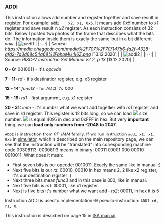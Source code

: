 ### ADDI
This instruction allows add number and register together and save result in register. For example: `addi 	x2, x1, 0x5`. It means add *0x5* number to *x1* register and save result in *x2* register. As each instruction consists of 32 bits. Below I posted two photos of the frame that describes what the bits do. The information inside them is exacly the same, but in a bit different way.
| ![addi1](https://user-images.githubusercontent.com/43972902/102025580-32698980-3d99-11eb-9c07-55b1bddc380b.png) |
|:--:|
| Source: *https://media.cheggcdn.com/media%2F707%2F707147b6-fa2f-4328-afd2-7a3d68c54a68%2FphpMU4I6Z.png*  [13.12.2020] |
| ![addi2](https://user-images.githubusercontent.com/43972902/102025595-5200b200-3d99-11eb-81fc-fd77af53dbcc.png) |
|:--:|
| Source: *RISC-V Instruction Set Manual v2.2, p 13*  [13.12.2020] |

**0 - 6:** 0010011 - It's *opcode*

**7 - 11:**  *rd* - it's destination register, e.g. x3 register

**12 - 14:** *funct3* - for ADDI it's 000

**15 - 19:** *rs1* - first argument, e.g. x1 register

**20 - 31:** *imm* - it's number what we want add together with *rs1* register and save in *rd* register. This register is 12 bits long, so we can load <img src="https://render.githubusercontent.com/render/math?math=2^{12}-1">  size number. <img src="https://render.githubusercontent.com/render/math?math=2^{12}-1"> is equal 4095 in dec and 0xFFF in hex. But very **important** thing, we can **load only numbers from -2048 to 2047**.

`ADDI` is instruction from *OP-IMM* family.
If we run instruction `addi x2, x1, 0x5` in [simulator](https://www.kvakil.me/venus/), which is described on the main repository page, we can see that the instruction will be "translated" into corresponding machine code 00308113.  00308113 means in binary: 00011 00001 000 00010 0010011. What does it mean:
- First seven bits is our opcode: 0010011. Exacly the same like in manual :)
- Next five bits is our *rd*: 00010. 00010 in hex means 2, 2 like x2 register, it's our destination register :)
- Next three bits mean *func3* and in this case is 000, like in manual.
- Next five bits is *rs1*: 00001, like x1 register.
- Next is five bits it's number what we want add - *rs2*: 00011, in hex it is 5

Instruction ADDI is used to implementation `MV` pseudo-instruction: `ADDI rd, rs, 0`. 

This instruction is described on page 15 in [ISA manual](https://riscv.org/wp-content/uploads/2017/05/riscv-spec-v2.2.pdf).
